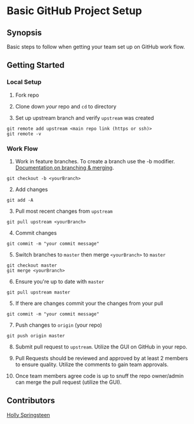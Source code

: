 # Basic GitHub Project Setup

## Synopsis

Basic steps to follow when getting your team set up on GitHub work flow.

## Getting Started

### Local Setup

1. Fork repo

2. Clone down _your_ repo and `cd` to directory

3. Set up upstream branch and verify `upstream` was created

  ```
  git remote add upstream <main repo link (https or ssh)>
  git remote -v
  ```

### Work Flow

1. Work in feature branches. To create a branch use the -b modifier. [Documentation on branching & merging](https://git-scm.com/book/en/v2/Git-Branching-Basic-Branching-and-Merging).

  ```
  git checkout -b <yourBranch>
  ```

2. Add changes

  ```
  git add -A
  ```

3. Pull most recent changes from `upstream`

  ```
  git pull upstream <yourBranch>
  ```

4. Commit changes

  ```
  git commit -m "your commit message"
  ```

5. Switch branches to `master` then merge `<yourBranch>` to `master`

  ```
  git checkout master
  git merge <yourBranch>
  ```

6. Ensure you're up to date with `master`

  ```
  git pull upstream master
  ```

5. If there are changes commit your the changes from your pull

  ```
  git commit -m "your commit message"
  ```

7. Push changes to `origin` (your repo)

  ```
  git push origin master
  ```

8. Submit pull request to `upstream`. Utilize the GUI on GitHub in your repo.

9. Pull Requests should be reviewed and approved by at least 2 members to ensure quality. Utilize the comments to gain team approvals.

10. Once team members agree code is up to snuff the repo owner/admin can merge the pull request (utilize the GUI).

## Contributors

[Holly Springsteen](https://github.com/badwolf7)